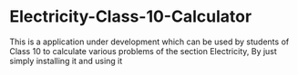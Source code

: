 # Electricity-Class-10-Calculator
This is a application under development which can be used by students of Class 10 to calculate various problems of the section Electricity, By just simply installing it and using it
